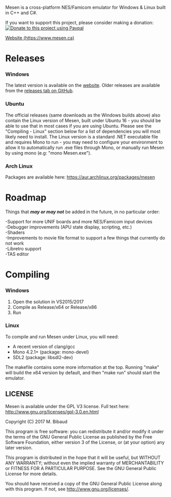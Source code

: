 Mesen is a cross-platform NES/Famicom emulator for Windows & Linux built in C++ and C#.

If you want to support this project, please consider making a donation:  
<a href="https://www.paypal.com/cgi-bin/webscr?cmd=_s-xclick&hosted_button_id=W97QP2LYC9H4W"><img src="https://www.paypalobjects.com/en_US/i/btn/btn_donate_LG.gif" title="Donate to this project using Paypal" alt="Donate to this project using Paypal"/></a>

[Website (https://www.mesen.ca)](https://www.mesen.ca)

# Releases #

### Windows ###

The latest version is available on the [website](https://www.mesen.ca).  Older releases are available from the [releases tab on GitHub](https://github.com/SourMesen/Mesen/releases).

### Ubuntu ###
The official releases (same downloads as the Windows builds above) also contain the Linux version of Mesen, built under Ubuntu 16 - you should be able to use that in most cases if you are using Ubuntu. Please see the "Compiling - Linux" section below for a list of dependencies you will most likely need to install. The Linux version is a standard .NET executable file and requires Mono to run - you may need to configure your environment to allow it to automatically run .exe files through Mono, or manually run Mesen by using mono (e.g: "mono Mesen.exe").

### Arch Linux ###  
Packages are available here: https://aur.archlinux.org/packages/mesen

# Roadmap #
Things that ***may or may not*** be added in the future, in no particular order:

-Support for more UNIF boards and more NES/Famicom input devices  
-Debugger improvements (APU state display, scripting, etc.)  
-Shaders  
-Improvements to movie file format to support a few things that currently do not work  
-Libretro support  
-TAS editor  

# Compiling #

### Windows ###
1) Open the solution in VS2015/2017
2) Compile as Release/x64 or Release/x86  
3) Run  

### Linux ###

To compile and run Mesen under Linux, you will need:
* A recent version of clang/gcc
* Mono 4.2.1+  (package: mono-devel)
* SDL2  (package: libsdl2-dev)

The makefile contains some more information at the top.  Running "make" will build the x64 version by default, and then "make run" should start the emulator.  


## LICENSE ##

Mesen is available under the GPL V3 license.  Full text here: http://www.gnu.org/licenses/gpl-3.0.en.html

Copyright (C) 2017 M. Bibaud


This program is free software: you can redistribute it and/or modify
it under the terms of the GNU General Public License as published by
the Free Software Foundation, either version 3 of the License, or
(at your option) any later version.

This program is distributed in the hope that it will be useful,
but WITHOUT ANY WARRANTY; without even the implied warranty of
MERCHANTABILITY or FITNESS FOR A PARTICULAR PURPOSE.  See the
GNU General Public License for more details.

You should have received a copy of the GNU General Public License
along with this program.  If not, see <http://www.gnu.org/licenses/>.
